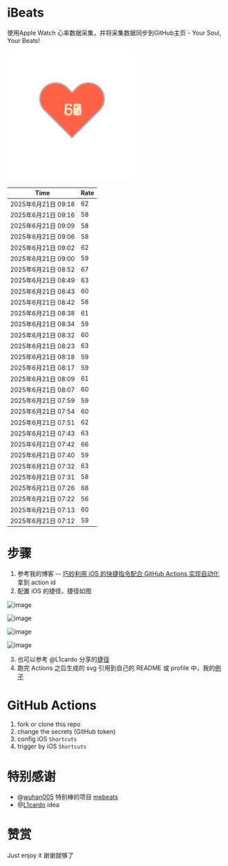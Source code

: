 # iBeats
使用Apple Watch 心率数据采集，并将采集数据同步到GitHub主页 - Your Soul, Your Beats!

![](./files/heart.svg)

<!--START_SECTION:my_heart_rate-->
| Time | Rate | 
 | ---- | ---- | 
| 2025年6月21日 09:18 | 62 |
| 2025年6月21日 09:16 | 58 |
| 2025年6月21日 09:09 | 58 |
| 2025年6月21日 09:06 | 58 |
| 2025年6月21日 09:02 | 62 |
| 2025年6月21日 09:00 | 59 |
| 2025年6月21日 08:52 | 67 |
| 2025年6月21日 08:49 | 63 |
| 2025年6月21日 08:43 | 60 |
| 2025年6月21日 08:42 | 58 |
| 2025年6月21日 08:38 | 61 |
| 2025年6月21日 08:34 | 59 |
| 2025年6月21日 08:32 | 60 |
| 2025年6月21日 08:23 | 63 |
| 2025年6月21日 08:18 | 59 |
| 2025年6月21日 08:17 | 59 |
| 2025年6月21日 08:09 | 61 |
| 2025年6月21日 08:07 | 60 |
| 2025年6月21日 07:59 | 59 |
| 2025年6月21日 07:54 | 60 |
| 2025年6月21日 07:51 | 62 |
| 2025年6月21日 07:43 | 63 |
| 2025年6月21日 07:42 | 66 |
| 2025年6月21日 07:40 | 59 |
| 2025年6月21日 07:32 | 63 |
| 2025年6月21日 07:31 | 58 |
| 2025年6月21日 07:26 | 68 |
| 2025年6月21日 07:22 | 56 |
| 2025年6月21日 07:13 | 60 |
| 2025年6月21日 07:12 | 59 |

<!--END_SECTION:my_heart_rate-->

# 步骤
1. 参考我的博客 -- [巧妙利用 iOS 的快捷指令配合 GitHub Actions 实现自动化](https://github.com/yihong0618/gitblog/issues/198) 拿到 action id
2. 配置 iOS 的捷径，捷径如图

![image](https://user-images.githubusercontent.com/15976103/122154218-0db0b480-ce97-11eb-93bb-5aec07c558dc.png)

![image](https://user-images.githubusercontent.com/15976103/122154236-186b4980-ce97-11eb-8e4b-70551a0391ae.png)

![image](https://user-images.githubusercontent.com/15976103/122154268-2d47dd00-ce97-11eb-902e-3acf292265a9.png)

![image](https://user-images.githubusercontent.com/15976103/122174055-fa144680-ceb4-11eb-9be2-3eb83cd516f7.png)

3. 也可以参考 @L1cardo 分享的[捷径](https://www.icloud.com/shortcuts/6ab6047b459c41ad822ad6b94b1c03d4)
4. 跑完 Actions 之后生成的 svg 引用到自己的 README 或 profile 中，我的[例子](https://github.com/yihong0618) 

# GitHub Actions

1. fork or clone this repo
2. change the secrets (GitHub token)
3. config iOS `Shortcuts` 
4. trigger by iOS `Shortcuts`

# 特别感谢
- @[wuhan005](https://github.com/wuhan005) 特别棒的项目 [mebeats](https://github.com/wuhan005/mebeats)
- @[L1cardo](https://github.com/L1cardo) idea

# 赞赏
Just enjoy it
谢谢就够了
